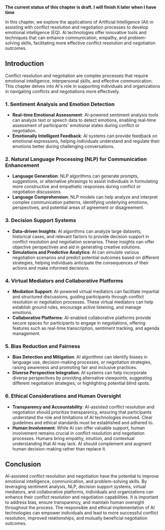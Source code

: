 **The current status of this chapter is draft. I will finish it later when I have time**

In this chapter, we explore the applications of Artificial Intelligence (AI) in assisting with conflict resolution and negotiation processes to develop emotional intelligence (EQ). AI technologies offer innovative tools and techniques that can enhance communication, empathy, and problem-solving skills, facilitating more effective conflict resolution and negotiation outcomes.

Introduction
------------

Conflict resolution and negotiation are complex processes that require emotional intelligence, interpersonal skills, and effective communication. This chapter delves into AI's role in supporting individuals and organizations in navigating conflicts and negotiations more effectively.

### 1. Sentiment Analysis and Emotion Detection

* **Real-time Emotional Assessment**: AI-powered sentiment analysis tools can analyze text or speech data to detect emotions, enabling real-time assessment of participants' emotional states during conflict or negotiation.
* **Emotionally Intelligent Feedback**: AI systems can provide feedback on emotional expressions, helping individuals understand and regulate their emotions better during challenging conversations.

### 2. Natural Language Processing (NLP) for Communication Enhancement

* **Language Generation**: NLP algorithms can generate prompts, suggestions, or alternative phrasings to assist individuals in formulating more constructive and empathetic responses during conflict or negotiation discussions.
* **Language Comprehension**: NLP models can help analyze and interpret complex communication patterns, identifying underlying emotions, perspectives, and potential areas of agreement or disagreement.

### 3. Decision Support Systems

* **Data-driven Insights**: AI algorithms can analyze large datasets, historical cases, and relevant factors to provide decision support in conflict resolution and negotiation scenarios. These insights can offer objective perspectives and aid in generating creative solutions.
* **Simulations and Predictive Analytics**: AI can simulate various negotiation scenarios and predict potential outcomes based on different strategies, helping individuals anticipate the consequences of their actions and make informed decisions.

### 4. Virtual Mediators and Collaborative Platforms

* **Mediation Support**: AI-powered virtual mediators can facilitate impartial and structured discussions, guiding participants through conflict resolution or negotiation processes. These virtual mediators can help establish ground rules, encourage active listening, and manage emotions.
* **Collaborative Platforms**: AI-enabled collaborative platforms provide secure spaces for participants to engage in negotiations, offering features such as real-time transcription, sentiment tracking, and agenda management.

### 5. Bias Reduction and Fairness

* **Bias Detection and Mitigation**: AI algorithms can identify biases in language use, decision-making processes, or negotiation strategies, raising awareness and promoting fair and inclusive practices.
* **Diverse Perspective Integration**: AI systems can help incorporate diverse perspectives by providing alternative viewpoints, suggesting different negotiation strategies, or highlighting potential blind spots.

### 6. Ethical Considerations and Human Oversight

* **Transparency and Accountability**: AI-assisted conflict resolution and negotiation should prioritize transparency, ensuring that participants understand the role and limitations of AI technologies involved. Clear guidelines and ethical standards must be established and adhered to.
* **Human Involvement**: While AI can offer valuable support, human involvement remains crucial in conflict resolution and negotiation processes. Humans bring empathy, intuition, and contextual understanding that AI may lack. AI should complement and augment human decision-making rather than replace it.

Conclusion
----------

AI-assisted conflict resolution and negotiation have the potential to improve emotional intelligence, communication, and problem-solving skills. By leveraging sentiment analysis, NLP, decision support systems, virtual mediators, and collaborative platforms, individuals and organizations can enhance their conflict resolution and negotiation capabilities. It is important to address bias, ensure transparency, and maintain human oversight throughout the process. The responsible and ethical implementation of AI technologies can empower individuals and lead to more successful conflict resolution, improved relationships, and mutually beneficial negotiation outcomes.
